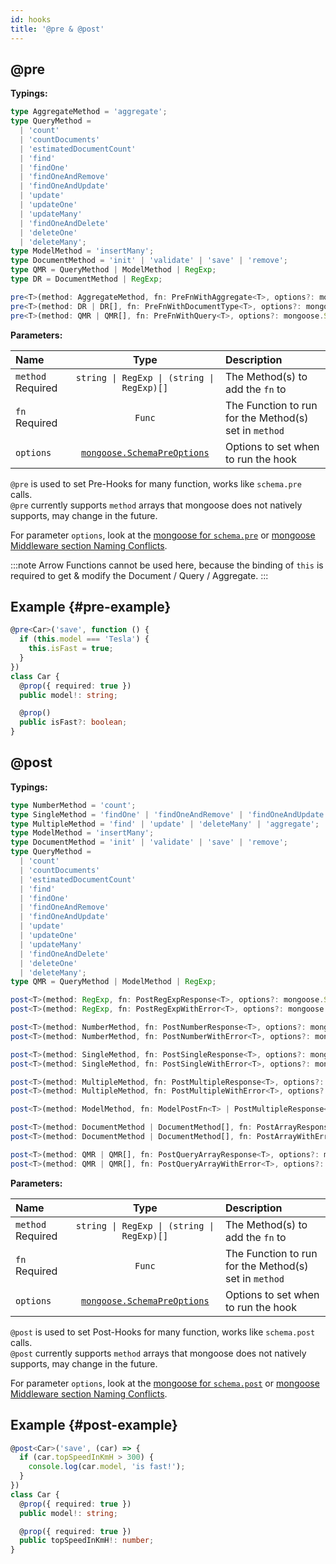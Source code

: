 ```yaml
---
id: hooks
title: '@pre & @post'
---
```


## @pre

**Typings:**

```ts
type AggregateMethod = 'aggregate';
type QueryMethod =
  | 'count'
  | 'countDocuments'
  | 'estimatedDocumentCount'
  | 'find'
  | 'findOne'
  | 'findOneAndRemove'
  | 'findOneAndUpdate'
  | 'update'
  | 'updateOne'
  | 'updateMany'
  | 'findOneAndDelete'
  | 'deleteOne'
  | 'deleteMany';
type ModelMethod = 'insertMany';
type DocumentMethod = 'init' | 'validate' | 'save' | 'remove';
type QMR = QueryMethod | ModelMethod | RegExp;
type DR = DocumentMethod | RegExp;

pre<T>(method: AggregateMethod, fn: PreFnWithAggregate<T>, options?: mongoose.SchemaPreOptions): ClassDecorator;
pre<T>(method: DR | DR[], fn: PreFnWithDocumentType<T>, options?: mongoose.SchemaPreOptions): ClassDecorator;
pre<T>(method: QMR | QMR[], fn: PreFnWithQuery<T>, options?: mongoose.SchemaPreOptions): ClassDecorator;
```

**Parameters:**

| Name                                                          |                                         Type                                          | Description                                           |
| :------------------------------------------------------------ | :-----------------------------------------------------------------------------------: | :---------------------------------------------------- |
| `method` <span class="badge badge--secondary">Required</span> |                      `string \| RegExp \| (string \| RegExp)[]`                       | The Method(s) to add the `fn` to                      |
| `fn` <span class="badge badge--secondary">Required</span>     |                                        `Func`                                         | The Function to run for the Method(s) set in `method` |
| `options`                                                     | [`mongoose.SchemaPreOptions`](https://mongoosejs.com/docs/api.html#schema_Schema-pre) | Options to set when to run the hook                   |

`@pre` is used to set Pre-Hooks for many function, works like `schema.pre` calls.  
`@pre` currently supports `method` arrays that mongoose does not natively supports, may change in the future.

For parameter `options`, look at the [mongoose for `schema.pre`](https://mongoosejs.com/docs/api/schema.html#schema_Schema-pre) or [mongoose Middleware section Naming Conflicts](https://mongoosejs.com/docs/middleware.html#naming).

:::note
Arrow Functions cannot be used here, because the binding of `this` is required to get & modify the Document / Query / Aggregate.
:::

## Example {#pre-example}

```ts
@pre<Car>('save', function () {
  if (this.model === 'Tesla') {
    this.isFast = true;
  }
})
class Car {
  @prop({ required: true })
  public model!: string;

  @prop()
  public isFast?: boolean;
}
```

## @post

**Typings:**

```ts
type NumberMethod = 'count';
type SingleMethod = 'findOne' | 'findOneAndRemove' | 'findOneAndUpdate' | 'findOneAndDelete' | 'deleteOne' | DocumentMethod;
type MultipleMethod = 'find' | 'update' | 'deleteMany' | 'aggregate';
type ModelMethod = 'insertMany';
type DocumentMethod = 'init' | 'validate' | 'save' | 'remove';
type QueryMethod =
  | 'count'
  | 'countDocuments'
  | 'estimatedDocumentCount'
  | 'find'
  | 'findOne'
  | 'findOneAndRemove'
  | 'findOneAndUpdate'
  | 'update'
  | 'updateOne'
  | 'updateMany'
  | 'findOneAndDelete'
  | 'deleteOne'
  | 'deleteMany';
type QMR = QueryMethod | ModelMethod | RegExp;

post<T>(method: RegExp, fn: PostRegExpResponse<T>, options?: mongoose.SchemaPostOptions): ClassDecorator;
post<T>(method: RegExp, fn: PostRegExpWithError<T>, options?: mongoose.SchemaPostOptions): ClassDecorator;

post<T>(method: NumberMethod, fn: PostNumberResponse<T>, options?: mongoose.SchemaPostOptions): ClassDecorator;
post<T>(method: NumberMethod, fn: PostNumberWithError<T>, options?: mongoose.SchemaPostOptions): ClassDecorator;

post<T>(method: SingleMethod, fn: PostSingleResponse<T>, options?: mongoose.SchemaPostOptions): ClassDecorator;
post<T>(method: SingleMethod, fn: PostSingleWithError<T>, options?: mongoose.SchemaPostOptions): ClassDecorator;

post<T>(method: MultipleMethod, fn: PostMultipleResponse<T>, options?: mongoose.SchemaPostOptions): ClassDecorator;
post<T>(method: MultipleMethod, fn: PostMultipleWithError<T>, options?: mongoose.SchemaPostOptions): ClassDecorator;

post<T>(method: ModelMethod, fn: ModelPostFn<T> | PostMultipleResponse<T>, options?: mongoose.SchemaPostOptions): ClassDecorator;

post<T>(method: DocumentMethod | DocumentMethod[], fn: PostArrayResponse<T>, options?: mongoose.SchemaPostOptions): ClassDecorator;
post<T>(method: DocumentMethod | DocumentMethod[], fn: PostArrayWithError<T>, options?: mongoose.SchemaPostOptions): ClassDecorator;

post<T>(method: QMR | QMR[], fn: PostQueryArrayResponse<T>, options?: mongoose.SchemaPostOptions): ClassDecorator;
post<T>(method: QMR | QMR[], fn: PostQueryArrayWithError<T>, options?: mongoose.SchemaPostOptions): ClassDecorator;
```

**Parameters:**

| Name                                                          |                                          Type                                          | Description                                           |
| :------------------------------------------------------------ | :------------------------------------------------------------------------------------: | :---------------------------------------------------- |
| `method` <span class="badge badge--secondary">Required</span> |                       `string \| RegExp \| (string \| RegExp)[]`                       | The Method(s) to add the `fn` to                      |
| `fn` <span class="badge badge--secondary">Required</span>     |                                         `Func`                                         | The Function to run for the Method(s) set in `method` |
| `options`                                                     | [`mongoose.SchemaPreOptions`](https://mongoosejs.com/docs/api.html#schema_Schema-post) | Options to set when to run the hook                   |

`@post` is used to set Post-Hooks for many function, works like `schema.post` calls.  
`@post` currently supports `method` arrays that mongoose does not natively supports, may change in the future.

For parameter `options`, look at the [mongoose for `schema.post`](https://mongoosejs.com/docs/api/schema.html#schema_Schema-post) or [mongoose Middleware section Naming Conflicts](https://mongoosejs.com/docs/middleware.html#naming).

## Example {#post-example}

```ts
@post<Car>('save', (car) => {
  if (car.topSpeedInKmH > 300) {
    console.log(car.model, 'is fast!');
  }
})
class Car {
  @prop({ required: true })
  public model!: string;

  @prop({ required: true })
  public topSpeedInKmH!: number;
}
```
